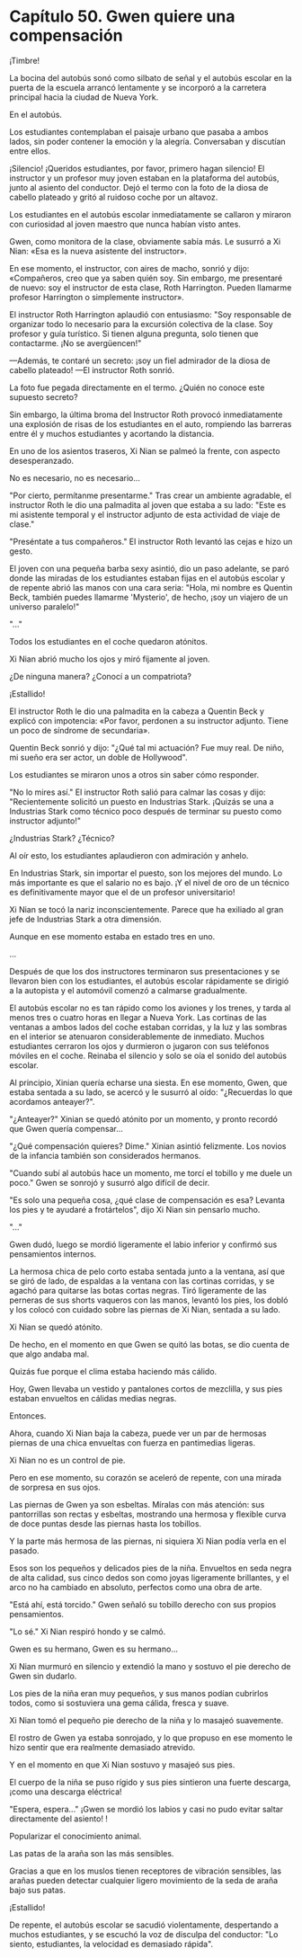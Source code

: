 
# Capítulo 50. Gwen quiere una compensación


¡Timbre!

La bocina del autobús sonó como silbato de señal y el autobús escolar en la puerta de la escuela arrancó lentamente y se incorporó a la carretera principal hacia la ciudad de Nueva York.

En el autobús.

Los estudiantes contemplaban el paisaje urbano que pasaba a ambos lados, sin poder contener la emoción y la alegría. Conversaban y discutían entre ellos.

¡Silencio! ¡Queridos estudiantes, por favor, primero hagan silencio! El instructor y un profesor muy joven estaban en la plataforma del autobús, junto al asiento del conductor. Dejó el termo con la foto de la diosa de cabello plateado y gritó al ruidoso coche por un altavoz.

Los estudiantes en el autobús escolar inmediatamente se callaron y miraron con curiosidad al joven maestro que nunca habían visto antes.

Gwen, como monitora de la clase, obviamente sabía más. Le susurró a Xi Nian: «Esa es la nueva asistente del instructor».

En ese momento, el instructor, con aires de macho, sonrió y dijo: «Compañeros, creo que ya saben quién soy. Sin embargo, me presentaré de nuevo: soy el instructor de esta clase, Roth Harrington. Pueden llamarme profesor Harrington o simplemente instructor».

El instructor Roth Harrington aplaudió con entusiasmo: "Soy responsable de organizar todo lo necesario para la excursión colectiva de la clase. Soy profesor y guía turístico. Si tienen alguna pregunta, solo tienen que contactarme. ¡No se avergüencen!"

—Además, te contaré un secreto: ¡soy un fiel admirador de la diosa de cabello plateado! —El instructor Roth sonrió.

La foto fue pegada directamente en el termo. ¿Quién no conoce este supuesto secreto?

Sin embargo, la última broma del Instructor Roth provocó inmediatamente una explosión de risas de los estudiantes en el auto, rompiendo las barreras entre él y muchos estudiantes y acortando la distancia.

En uno de los asientos traseros, Xi Nian se palmeó la frente, con aspecto desesperanzado.

No es necesario, no es necesario...

"Por cierto, permítanme presentarme." Tras crear un ambiente agradable, el instructor Roth le dio una palmadita al joven que estaba a su lado: "Este es mi asistente temporal y el instructor adjunto de esta actividad de viaje de clase."

"Preséntate a tus compañeros." El instructor Roth levantó las cejas e hizo un gesto.

El joven con una pequeña barba sexy asintió, dio un paso adelante, se paró donde las miradas de los estudiantes estaban fijas en el autobús escolar y de repente abrió las manos con una cara seria: "Hola, mi nombre es Quentin Beck, también puedes llamarme 'Mysterio', de hecho, ¡soy un viajero de un universo paralelo!"

"..."

Todos los estudiantes en el coche quedaron atónitos.

Xi Nian abrió mucho los ojos y miró fijamente al joven.

¿De ninguna manera? ¿Conocí a un compatriota?

¡Estallido!

El instructor Roth le dio una palmadita en la cabeza a Quentin Beck y explicó con impotencia: «Por favor, perdonen a su instructor adjunto. Tiene un poco de síndrome de secundaria».

Quentin Beck sonrió y dijo: "¿Qué tal mi actuación? Fue muy real. De niño, mi sueño era ser actor, un doble de Hollywood".

Los estudiantes se miraron unos a otros sin saber cómo responder.

"No lo mires así." El instructor Roth salió para calmar las cosas y dijo: "Recientemente solicitó un puesto en Industrias Stark. ¡Quizás se una a Industrias Stark como técnico poco después de terminar su puesto como instructor adjunto!"

¿Industrias Stark? ¿Técnico?

Al oír esto, los estudiantes aplaudieron con admiración y anhelo.

En Industrias Stark, sin importar el puesto, son los mejores del mundo. Lo más importante es que el salario no es bajo. ¡Y el nivel de oro de un técnico es definitivamente mayor que el de un profesor universitario!

Xi Nian se tocó la nariz inconscientemente. Parece que ha exiliado al gran jefe de Industrias Stark a otra dimensión.

Aunque en ese momento estaba en estado tres en uno.

…

Después de que los dos instructores terminaron sus presentaciones y se llevaron bien con los estudiantes, el autobús escolar rápidamente se dirigió a la autopista y el automóvil comenzó a calmarse gradualmente.

El autobús escolar no es tan rápido como los aviones y los trenes, y tarda al menos tres o cuatro horas en llegar a Nueva York. Las cortinas de las ventanas a ambos lados del coche estaban corridas, y la luz y las sombras en el interior se atenuaron considerablemente de inmediato. Muchos estudiantes cerraron los ojos y durmieron o jugaron con sus teléfonos móviles en el coche. Reinaba el silencio y solo se oía el sonido del autobús escolar.

Al principio, Xinian quería echarse una siesta. En ese momento, Gwen, que estaba sentada a su lado, se acercó y le susurró al oído: "¿Recuerdas lo que acordamos anteayer?".

"¿Anteayer?" Xinian se quedó atónito por un momento, y pronto recordó que Gwen quería compensar...

"¿Qué compensación quieres? Dime." Xinian asintió felizmente. Los novios de la infancia también son considerados hermanos.

"Cuando subí al autobús hace un momento, me torcí el tobillo y me duele un poco." Gwen se sonrojó y susurró algo difícil de decir.

"Es solo una pequeña cosa, ¿qué clase de compensación es esa? Levanta los pies y te ayudaré a frotártelos", dijo Xi Nian sin pensarlo mucho.

"..."

Gwen dudó, luego se mordió ligeramente el labio inferior y confirmó sus pensamientos internos.

La hermosa chica de pelo corto estaba sentada junto a la ventana, así que se giró de lado, de espaldas a la ventana con las cortinas corridas, y se agachó para quitarse las botas cortas negras. Tiró ligeramente de las perneras de sus shorts vaqueros con las manos, levantó los pies, los dobló y los colocó con cuidado sobre las piernas de Xi Nian, sentada a su lado.

Xi Nian se quedó atónito.

De hecho, en el momento en que Gwen se quitó las botas, se dio cuenta de que algo andaba mal.

Quizás fue porque el clima estaba haciendo más cálido.

Hoy, Gwen llevaba un vestido y pantalones cortos de mezclilla, y sus pies estaban envueltos en cálidas medias negras.

Entonces.

Ahora, cuando Xi Nian baja la cabeza, puede ver un par de hermosas piernas de una chica envueltas con fuerza en pantimedias ligeras.

Xi Nian no es un control de pie.

Pero en ese momento, su corazón se aceleró de repente, con una mirada de sorpresa en sus ojos.

Las piernas de Gwen ya son esbeltas. Míralas con más atención: sus pantorrillas son rectas y esbeltas, mostrando una hermosa y flexible curva de doce puntas desde las piernas hasta los tobillos.

Y la parte más hermosa de las piernas, ni siquiera Xi Nian podía verla en el pasado.

Esos son los pequeños y delicados pies de la niña. Envueltos en seda negra de alta calidad, sus cinco dedos son como joyas ligeramente brillantes, y el arco no ha cambiado en absoluto, perfectos como una obra de arte.

"Está ahí, está torcido." Gwen señaló su tobillo derecho con sus propios pensamientos.

"Lo sé." Xi Nian respiró hondo y se calmó.

Gwen es su hermano, Gwen es su hermano...

Xi Nian murmuró en silencio y extendió la mano y sostuvo el pie derecho de Gwen sin dudarlo.

Los pies de la niña eran muy pequeños, y sus manos podían cubrirlos todos, como si sostuviera una gema cálida, fresca y suave.

Xi Nian tomó el pequeño pie derecho de la niña y lo masajeó suavemente.

El rostro de Gwen ya estaba sonrojado, y lo que propuso en ese momento le hizo sentir que era realmente demasiado atrevido.

Y en el momento en que Xi Nian sostuvo y masajeó sus pies.

El cuerpo de la niña se puso rígido y sus pies sintieron una fuerte descarga, ¡como una descarga eléctrica!

"Espera, espera..." ¡Gwen se mordió los labios y casi no pudo evitar saltar directamente del asiento! !

Popularizar el conocimiento animal.

Las patas de la araña son las más sensibles.

Gracias a que en los muslos tienen receptores de vibración sensibles, las arañas pueden detectar cualquier ligero movimiento de la seda de araña bajo sus patas.

¡Estallido!

De repente, el autobús escolar se sacudió violentamente, despertando a muchos estudiantes, y se escuchó la voz de disculpa del conductor: "Lo siento, estudiantes, la velocidad es demasiado rápida".